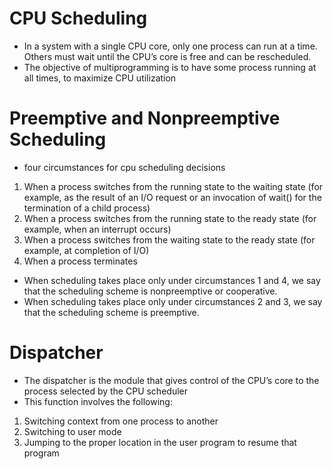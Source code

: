 
# CPU Scheduling

- In a system with a single CPU core, only one process can run at a time. Others must wait until the CPU’s core is free and can be rescheduled.
- The objective of multiprogramming is to have some process running at all times, to maximize CPU utilization

# Preemptive and Nonpreemptive Scheduling
- four circumstances for cpu scheduling decisions
1.  When a process switches from the running state to the waiting state (for example, as the result of an I/O request or an invocation of wait() for the termination of a child process)
2.  When a process switches from the running state to the ready state (for example, when an interrupt occurs)
3.  When a process switches from the waiting state to the ready state (for example, at completion of I/O)
4.  When a process terminates

- When scheduling takes place only under circumstances 1 and 4, we say that the scheduling scheme is nonpreemptive or cooperative.
- When scheduling takes place only under circumstances 2 and 3, we say that the scheduling scheme is preemptive.

# Dispatcher
- The dispatcher is the module that gives control of the CPU’s core to the process selected by the CPU scheduler
- This function involves the following:
1. Switching context from one process to another
2. Switching to user mode
3. Jumping to the proper location in the user program to resume that program 
